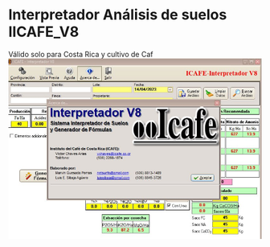 # Interpretador Análisis de suelos IICAFE_V8
Válido solo para Costa Rica y cultivo de Caf
![Image_text](https://github.com/agronomista/Interpretador_IICAFE_V8/blob/main/photo_2023-04-14_13-27-17.jpg)
